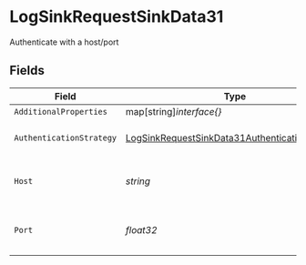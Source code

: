 # LogSinkRequestSinkData31

Authenticate with a host/port


## Fields

| Field                                                                                                                   | Type                                                                                                                    | Required                                                                                                                | Description                                                                                                             | Example                                                                                                                 |
| ----------------------------------------------------------------------------------------------------------------------- | ----------------------------------------------------------------------------------------------------------------------- | ----------------------------------------------------------------------------------------------------------------------- | ----------------------------------------------------------------------------------------------------------------------- | ----------------------------------------------------------------------------------------------------------------------- |
| `AdditionalProperties`                                                                                                  | map[string]*interface{}*                                                                                                | :heavy_minus_sign:                                                                                                      | N/A                                                                                                                     |                                                                                                                         |
| `AuthenticationStrategy`                                                                                                | [LogSinkRequestSinkData31AuthenticationStrategy](../../models/shared/logsinkrequestsinkdata31authenticationstrategy.md) | :heavy_check_mark:                                                                                                      | The authentication strategy.                                                                                            | port                                                                                                                    |
| `Host`                                                                                                                  | *string*                                                                                                                | :heavy_check_mark:                                                                                                      | The host for the Papertrail log destination.                                                                            | logs1.papertrailapp.com:                                                                                                |
| `Port`                                                                                                                  | *float32*                                                                                                               | :heavy_check_mark:                                                                                                      | The port for the Papertrail log destination.                                                                            | 8000                                                                                                                    |